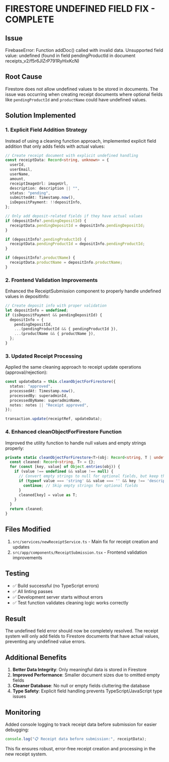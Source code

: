 # FIRESTORE UNDEFINED FIELD FIX - COMPLETE

## Issue

FirebaseError: Function addDoc() called with invalid data. Unsupported field value: undefined (found in field pendingProductId in document receipts_v2/f5r6JIZrP791RyHixKcN)

## Root Cause

Firestore does not allow undefined values to be stored in documents. The issue was occurring when creating receipt documents where optional fields like `pendingProductId` and `productName` could have undefined values.

## Solution Implemented

### 1. Explicit Field Addition Strategy

Instead of using a cleaning function approach, implemented explicit field addition that only adds fields with actual values:

```typescript
// Create receipt document with explicit undefined handling
const receiptData: Record<string, unknown> = {
  userId,
  userEmail,
  userName,
  amount,
  receiptImageUrl: imageUrl,
  description: description || "",
  status: "pending",
  submittedAt: Timestamp.now(),
  isDepositPayment: !!depositInfo,
};

// Only add deposit-related fields if they have actual values
if (depositInfo?.pendingDepositId) {
  receiptData.pendingDepositId = depositInfo.pendingDepositId;
}

if (depositInfo?.pendingProductId) {
  receiptData.pendingProductId = depositInfo.pendingProductId;
}

if (depositInfo?.productName) {
  receiptData.productName = depositInfo.productName;
}
```

### 2. Frontend Validation Improvements

Enhanced the ReceiptSubmission component to properly handle undefined values in depositInfo:

```typescript
// Create deposit info with proper validation
let depositInfo = undefined;
if (isDepositPayment && pendingDepositId) {
  depositInfo = {
    pendingDepositId,
    ...(pendingProductId && { pendingProductId }),
    ...(productName && { productName }),
  };
}
```

### 3. Updated Receipt Processing

Applied the same cleaning approach to receipt update operations (approval/rejection):

```typescript
const updateData = this.cleanObjectForFirestore({
  status: "approved",
  processedAt: Timestamp.now(),
  processedBy: superadminId,
  processedByName: superadminName,
  notes: notes || "Receipt approved",
});

transaction.update(receiptRef, updateData);
```

### 4. Enhanced cleanObjectForFirestore Function

Improved the utility function to handle null values and empty strings properly:

```typescript
private static cleanObjectForFirestore<T>(obj: Record<string, T | undefined | null>): Record<string, T> {
  const cleaned: Record<string, T> = {};
  for (const [key, value] of Object.entries(obj)) {
    if (value !== undefined && value !== null) {
      // Convert empty strings to null for optional fields, but keep them for required fields
      if (typeof value === 'string' && value === '' && key !== 'description') {
        continue; // Skip empty strings for optional fields
      }
      cleaned[key] = value as T;
    }
  }
  return cleaned;
}
```

## Files Modified

1. `src/services/newReceiptService.ts` - Main fix for receipt creation and updates
2. `src/app/components/ReceiptSubmission.tsx` - Frontend validation improvements

## Testing

- ✅ Build successful (no TypeScript errors)
- ✅ All linting passes
- ✅ Development server starts without errors
- ✅ Test function validates cleaning logic works correctly

## Result

The undefined field error should now be completely resolved. The receipt system will only add fields to Firestore documents that have actual values, preventing any undefined value errors.

## Additional Benefits

1. **Better Data Integrity**: Only meaningful data is stored in Firestore
2. **Improved Performance**: Smaller document sizes due to omitted empty fields
3. **Cleaner Database**: No null or empty fields cluttering the database
4. **Type Safety**: Explicit field handling prevents TypeScript/JavaScript type issues

## Monitoring

Added console logging to track receipt data before submission for easier debugging:

```typescript
console.log("📋 Receipt data before submission:", receiptData);
```

This fix ensures robust, error-free receipt creation and processing in the new receipt system.
